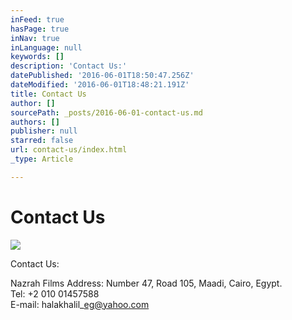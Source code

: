 ```yaml
---
inFeed: true
hasPage: true
inNav: true
inLanguage: null
keywords: []
description: 'Contact Us:'
datePublished: '2016-06-01T18:50:47.256Z'
dateModified: '2016-06-01T18:48:21.191Z'
title: Contact Us
author: []
sourcePath: _posts/2016-06-01-contact-us.md
authors: []
publisher: null
starred: false
url: contact-us/index.html
_type: Article

---
```

# Contact Us
![](https://the-grid-user-content.s3-us-west-2.amazonaws.com/5e6ed3e3-98a5-4258-be25-46fdd9ffc360.jpg)

Contact Us:

Nazrah Films Address: Number 47, Road 105, Maadi, Cairo, Egypt.  
Tel: +2 010 01457588  
E-mail: halakhalil\_eg@yahoo.com
